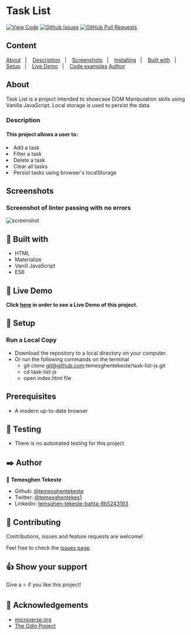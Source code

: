 # Task List

[![View Code](https://img.shields.io/badge/View%20-Code-green)](https://github.com/temesghentekeste/css-linter/pulls)
[![Github Issues](https://img.shields.io/badge/GitHub-Issues-orange)](https://github.com/temesghentekeste/css-linter/issues)
[![GitHub Pull Requests](https://img.shields.io/badge/GitHub-Pull%20Requests-blue)](https://github.com/temesghentekeste/css-linter/pulls)

## Content

<a text-align="center" href="#about">About</a>&nbsp;&nbsp;&nbsp;|&nbsp;&nbsp;&nbsp;
<a href="#description">Description</a>&nbsp;&nbsp;&nbsp;|&nbsp;&nbsp;&nbsp;
<a href="#screenshots">Screenshots</a>&nbsp;&nbsp;&nbsp;|&nbsp;&nbsp;&nbsp;
<a href="#ins">Installing</a>&nbsp;&nbsp;&nbsp;|&nbsp;&nbsp;&nbsp;
<a href="#with">Built with</a>&nbsp;&nbsp;&nbsp;|&nbsp;&nbsp;&nbsp;
<a href="#setup">Setup</a>&nbsp;&nbsp;&nbsp;|&nbsp;&nbsp;&nbsp;
<a href="#ldl">Live Demo</a>&nbsp;&nbsp;&nbsp;|&nbsp;&nbsp;&nbsp;
<a href="#gandb">Code examples</a>
<a href="#author">Author</a>


## About <a name = "about"></a>
Task List is a project intended to showcase DOM Manipulation skills using Vanilla JavaScript. Local storage is used to persist the data.

<h3>Description <a name = "description"></a></h3>
<h4>This project allows a user to:</h4>
<li>Add a task</li>
<li>Filter a task</li>
<li>Delete a task</li>
<li>Clear all tasks</li>
<li>Persist tasks using browser's localStorage</li>

## Screenshots <a name = "screenshots"></a>
### Screenshot of linter passing with no errors
![screenshot](./images/single_file_scanning.png) 

## 🔧 Built with<a name = "with"></a>

- HTML
- Materialize
- Vanill JavaScript
- ES6


## 🔴 Live Demo <a name = "ldl"></a>


**Click [here](https://www.loom.com/share/184bb24d5a5e4c938ab5a1abcdc7f9e7) in order to see a Live Demo of this project.**



## 🔨 Setup<a name = "setup"></a>
### Run a Local Copy
- Download the repository to a local directory on your computer.
- Or run the following commands on the terminal
  - git clone git@github.com:temesghentekeste/task-list-js.git
  - cd task-list-js
  - open index.html file

## Prerequisites<a name = "gandb"></a>
- A modern up-to-date browser

## 🔨 Testing
- There is no automated testing for this project


## ✒️  Author <a name = "author"></a>


👤 **Temesghen Tekeste**

- Github: [@temesghentekeste](https://github.com/temesghentekeste)
- Twitter: [@temesghentekes1](https://twitter.com/temesghentekes1)
- Linkedin: [temsghen-tekeste-bahta-8b5243193](https://www.linkedin.com/in/temesghen-tekeste-bahta-8b5243193/)


## 🤝 Contributing

Contributions, issues and feature requests are welcome!

Feel free to check the [issues page](https://github.com/temesghentekeste/css-linter/issues).


## 👍 Show your support

Give a ⭐️ if you like this project!

## :clap: Acknowledgements
- <a href="https://www.microverse.org/" target="_blank">microverse.org</a>
- <a href="https://www.theodinproject.com/" target="_blank">The Odin Project</a>
</div>
